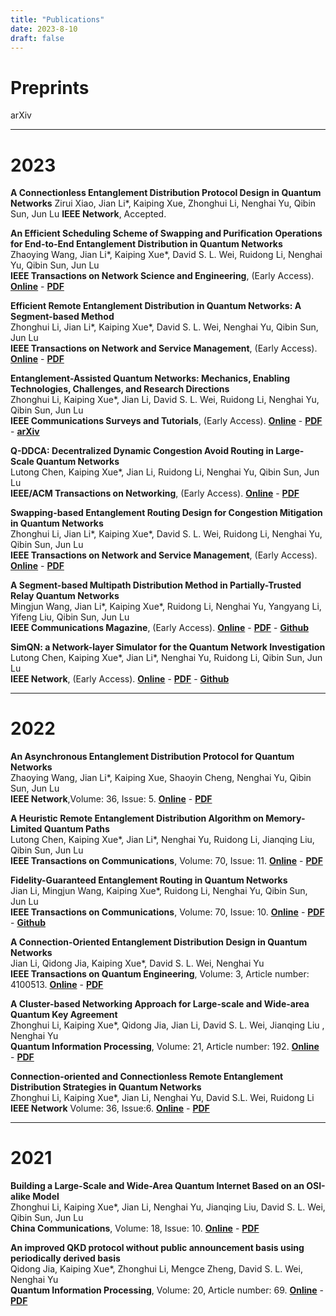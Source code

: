 ```yaml
---
title: "Publications"
date: 2023-8-10
draft: false
---
```


# Preprints

arXiv

***    

# 2023
**A Connectionless Entanglement Distribution Protocol Design in Quantum Networks**
Zirui Xiao, Jian Li*, Kaiping Xue, Zhonghui Li, Nenghai Yu, Qibin Sun, Jun Lu 
**IEEE Network**, Accepted. 

**An Efficient Scheduling Scheme of Swapping and Purification Operations for End-to-End Entanglement Distribution in Quantum Networks**   
Zhaoying Wang, Jian Li*, Kaiping Xue*,  David S. L. Wei, Ruidong Li, Nenghai Yu, Qibin Sun, Jun Lu   
**IEEE Transactions on Network Science and Engineering**, (Early Access). **[Online](https://ieeexplore.ieee.org/abstract/document/10147899)** - **[PDF](https://ieeexplore.ieee.org/stamp/stamp.jsp?tp=&arnumber=10147899)**  

**Efficient Remote Entanglement Distribution in Quantum Networks: A Segment-based Method**   
Zhonghui Li, Jian Li*, Kaiping Xue*,  David S. L. Wei, Nenghai Yu, Qibin Sun, Jun Lu   
**IEEE Transactions on Network and Service Management**, (Early Access). **[Online](https://ieeexplore.ieee.org/abstract/document/10185987)** - **[PDF](https://ieeexplore.ieee.org/stamp/stamp.jsp?tp=&arnumber=10185987)**    

**Entanglement-Assisted Quantum Networks: Mechanics, Enabling Technologies, Challenges, and Research Directions**   
Zhonghui Li, Kaiping Xue*, Jian Li, David S. L. Wei, Ruidong Li, Nenghai Yu, Qibin Sun, Jun Lu  
**IEEE Communications Surveys and Tutorials**, (Early Access). **[Online](https://ieeexplore.ieee.org/abstract/document/10177948)** - **[PDF](https://ieeexplore.ieee.org/stamp/stamp.jsp?tp=&arnumber=10177948)** - **[arXiv](https://arxiv.org/pdf/2307.12490.pdf)**     

**Q-DDCA: Decentralized Dynamic Congestion Avoid Routing in Large-Scale Quantum Networks**   
Lutong Chen, Kaiping Xue*, Jian Li, Ruidong Li, Nenghai Yu, Qibin Sun, Jun Lu  
**IEEE/ACM Transactions on Networking**, (Early Access). **[Online](https://ieeexplore.ieee.org/abstract/document/10158747)** - **[PDF](https://ieeexplore.ieee.org/stamp/stamp.jsp?tp=&arnumber=10158747)**    

**Swapping-based Entanglement Routing Design for Congestion Mitigation in Quantum Networks**   
Zhonghui Li, Jian Li*, Kaiping Xue*,  David S. L. Wei, Ruidong Li, Nenghai Yu, Qibin Sun, Jun Lu   
**IEEE Transactions on Network and Service Management**, (Early Access). **[Online](https://ieeexplore.ieee.org/abstract/document/10123997)** - **[PDF](https://ieeexplore.ieee.org/stamp/stamp.jsp?tp=&arnumber=10123997)**    

**A Segment-based Multipath Distribution Method in Partially-Trusted Relay Quantum Networks**   
Mingjun Wang, Jian Li*, Kaiping Xue*, Ruidong Li, Nenghai Yu, Yangyang Li, Yifeng Liu, Qibin Sun, Jun Lu   
**IEEE Communications Magazine**, (Early Access). **[Online](https://ieeexplore.ieee.org/abstract/document/10061626)** - **[PDF](https://ieeexplore.ieee.org/stamp/stamp.jsp?tp=&arnumber=10061626)** - **[Github](https://github.com/infonetlijian/FGR)**   

**SimQN: a Network-layer Simulator for the Quantum Network Investigation**   
Lutong Chen, Kaiping Xue*, Jian Li*, Nenghai Yu, Ruidong Li, Qibin Sun, Jun Lu   
**IEEE Network**, (Early Access). **[Online](https://ieeexplore.ieee.org/abstract/document/10024900/)** - **[PDF](https://ieeexplore.ieee.org/stamp/stamp.jsp?tp=&arnumber=10024900)** - **[Github](https://github.com/ertuil/SimQN)**    

***

# 2022

**An Asynchronous Entanglement Distribution Protocol for Quantum Networks**  
Zhaoying Wang, Jian Li*, Kaiping Xue, Shaoyin Cheng, Nenghai Yu, Qibin Sun, Jun Lu  
**IEEE Network**,Volume: 36, Issue: 5. **[Online](https://ieeexplore.ieee.org/abstract/document/9963998)** - **[PDF](https://ieeexplore.ieee.org/stamp/stamp.jsp?tp=&arnumber=9963998)**

**A Heuristic Remote Entanglement Distribution Algorithm on Memory-Limited Quantum Paths**  
Lutong Chen, Kaiping Xue*, Jian Li*, Nenghai Yu, Ruidong Li, Jianqing Liu, Qibin Sun, Jun Lu  
**IEEE Transactions on Communications**, Volume: 70, Issue: 11. **[Online](https://ieeexplore.ieee.org/abstract/document/9885237)** - **[PDF](https://ieeexplore.ieee.org/stamp/stamp.jsp?tp=&arnumber=9885237)**

**Fidelity-Guaranteed Entanglement Routing in Quantum Networks**  
Jian Li, Mingjun Wang, Kaiping Xue*, Ruidong Li, Nenghai Yu, Qibin Sun, Jun Lu  
**IEEE Transactions on Communications**, Volume: 70, Issue: 10. **[Online](https://ieeexplore.ieee.org/abstract/document/9862987)** - **[PDF](https://ieeexplore.ieee.org/stamp/stamp.jsp?tp=&arnumber=9862987)** - **[Github](https://github.com/infonetlijian/Fidelity-Guaranteed-Entanglement-Routing)** 

**A Connection-Oriented Entanglement Distribution Design in Quantum Networks**  
Jian Li, Qidong Jia, Kaiping Xue*, David S. L. Wei, Nenghai Yu  
**IEEE Transactions on Quantum Engineering**, Volume: 3, Article number: 4100513. **[Online](https://ieeexplore.ieee.org/abstract/document/9779492)** - **[PDF](https://ieeexplore.ieee.org/stamp/stamp.jsp?tp=&arnumber=9779492)**

**A Cluster-based Networking Approach for Large-scale and Wide-area Quantum Key Agreement**  
Zhonghui Li, Kaiping Xue*, Qidong Jia, Jian Li, David S. L. Wei, Jianqing Liu , Nenghai Yu  
**Quantum Information Processing**, Volume: 21, Article number: 192. **[Online](https://link.springer.com/article/10.1007/s11128-022-03528-3)** - **[PDF](https://link.springer.com/content/pdf/10.1007/s11128-022-03528-3.pdf?pdf=button)**

**Connection-oriented and Connectionless Remote Entanglement Distribution Strategies in Quantum Networks**  
Zhonghui Li, Kaiping Xue*, Jian Li, Nenghai Yu, David S.L. Wei, Ruidong Li  
**IEEE Network** Volume: 36, Issue:6. **[Online](https://ieeexplore.ieee.org/abstract/document/9839638)** - **[PDF](https://ieeexplore.ieee.org/abstract/document/9839638)**

***

# 2021
**Building a Large-Scale and Wide-Area Quantum Internet Based on an OSI-alike Model**  
Zhonghui Li, Kaiping Xue*, Jian Li, Nenghai Yu, Jianqing Liu, David S. L. Wei, Qibin Sun, Jun Lu  
**China Communications**, Volume: 18, Issue: 10. **[Online](https://ieeexplore.ieee.org/abstract/document/9597613)** - **[PDF](https://ieeexplore.ieee.org/stamp/stamp.jsp?tp=&arnumber=9597613)**

**An improved QKD protocol without public announcement basis using periodically derived basis**  
Qidong Jia, Kaiping Xue*, Zhonghui Li, Mengce Zheng, David S. L. Wei, Nenghai Yu  
**Quantum Information Processing**, Volume: 20, Article number: 69. **[Online](https://link.springer.com/article/10.1007/s11128-021-03000-8)** - **[PDF](https://link.springer.com/content/pdf/10.1007/s11128-021-03000-8.pdf?pdf=button)**
